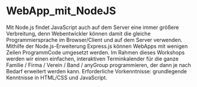 # WebApp_mit_NodeJS
Mit Node.js findet JavaScript auch auf dem Server eine immer größere Verbreitung, denn Webentwickler können damit die gleiche Programmiersprache im Browser/Client und auf dem Server verwenden. 
Mithilfe der Node.js-Erweiterung Express.js können WebApps mit wenigen Zeilen ProgrammCode umgesetzt werden. 
Im Rahmen dieses Workshops werden wir einen einfachen, interaktiven Terminkalender für die ganze Familie / Firma / Verein / Band / anyGroup programmieren, der dann je nach Bedarf erweitert werden kann. 
Erforderliche Vorkenntnisse: grundlegende Kenntnisse in HTML/CSS und JavaScript.
